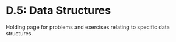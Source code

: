 # D.5: Data Structures

Holding page for problems and exercises relating to specific data structures.

